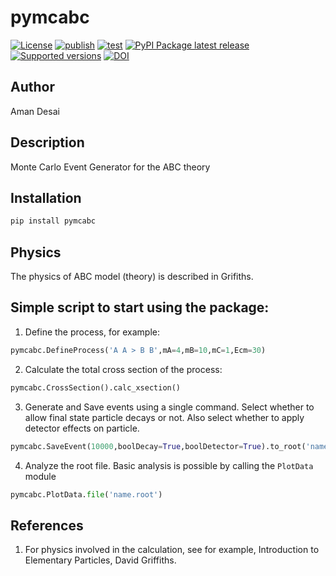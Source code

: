 # pymcabc

[![License](https://img.shields.io/github/license/amanmdesai/pymcabc)](https://github.com/amanmdesai/pymcabc/blob/master/LICENSE.txt)
[![publish](https://github.com/amanmdesai/pymcabc/actions/workflows/publish.yml/badge.svg)](https://github.com/amanmdesai/pymcabc/actions/workflows/publish.yml)
[![test](https://github.com/amanmdesai/pymcabc/actions/workflows/test.yaml/badge.svg)](https://github.com/amanmdesai/pymcabc/actions/workflows/test.yaml)
[![PyPI Package latest release](https://img.shields.io/pypi/v/pymcabc.svg)](https://pypi.python.org/pypi/pymcabc)
[![Supported versions](https://img.shields.io/pypi/pyversions/pymcabc.svg)](https://pypi.python.org/pypi/pymcabc)
[![DOI](https://zenodo.org/badge/587987289.svg)](https://zenodo.org/badge/latestdoi/587987289)


## Author

Aman Desai


##  Description

Monte Carlo Event Generator for the ABC theory

## Installation
```bash
pip install pymcabc
```

## Physics
The physics of ABC model (theory) is described in Grifiths.

## Simple script to start using the package:

1. Define the process, for example:
```python
pymcabc.DefineProcess('A A > B B',mA=4,mB=10,mC=1,Ecm=30)
```

2. Calculate the total cross section of the process:
```python
pymcabc.CrossSection().calc_xsection()
```

3. Generate and Save events using a single command. Select whether to allow final state particle decays or not. Also select whether to apply detector effects on particle.

```python
pymcabc.SaveEvent(10000,boolDecay=True,boolDetector=True).to_root('name.root')
```

4. Analyze the root file. Basic analysis is possible by calling the `PlotData` module
```python
pymcabc.PlotData.file('name.root')
```

## References
1. For physics involved in the calculation, see for example, Introduction to Elementary Particles, David Griffiths.
